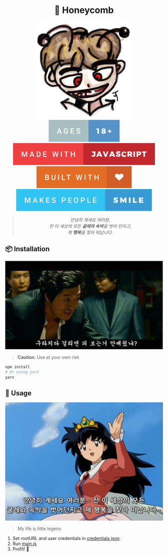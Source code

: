 <h1 align="center">
  🐝 Honeycomb
</h1>
<p align="center">
  <img alt="main illust" src="./docs/assets/illust.png" width="312px">
  <br />
  <img alt="ages 18+" src="https://raw.githubusercontent.com/BraveUX/for-the-badge/master/src/images/badges/ages-18.svg">
  <img alt="made with javascript" src="https://raw.githubusercontent.com/BraveUX/for-the-badge/master/src/images/badges/made-with-javascript.svg">
  <br />
  <img alt="built with love" src="https://raw.githubusercontent.com/BraveUX/for-the-badge/master/src/images/badges/built-with-love.svg">
  <img alt="makes people smile" src="https://raw.githubusercontent.com/BraveUX/for-the-badge/master/src/images/badges/makes-people-smile.svg">
  <br />
  <blockquote align="center">
    <i>
      안녕히 계세요 여러분,<br />
      전 이 세상의 모든 <strong>굴레와 속박</strong>을 벗어 던지고,<br />
      제 <strong>행복</strong>을 찾아 떠납니다.
    </i>
  </blockquote>
</p>

## 📦 Installation

<img alt="some korean meme" src="./docs/assets/meme-1.jpg" width="512px">

> **Caution**: Use at your own risk

```bash
npm install
# Or using yarn
yarn
```

## 🚀 Usage

<img alt="some korean meme" src="./docs/assets/meme-2.jpg" width="512px">

> My life is little legeno

1. Set rootURL and user credentials in [credentials.json](./credentials.json).
2. Run [main.js](./main.js)
3. Profit! 🙌
